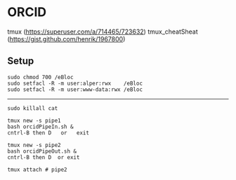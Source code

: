 # ORCID

tmux            (https://superuser.com/a/714465/723632)
tmux_cheatSheat (https://gist.github.com/henrik/1967800)

## Setup

```
sudo chmod 700 /eBloc
sudo setfacl -R -m user:alper:rwx    /eBloc
sudo setfacl -R -m user:www-data:rwx /eBloc
```

---------

```
sudo killall cat

tmux new -s pipe1
bash orcidPipeIn.sh &
cntrl-B then D   or   exit 

tmux new -s pipe2
bash orcidPipeOut.sh &
cntrl-B then D  or exit

tmux attach # pipe2
```
